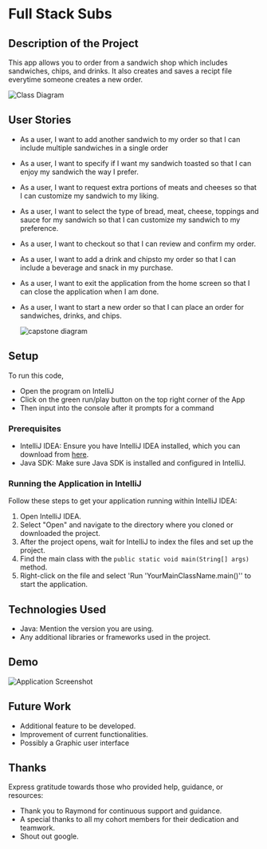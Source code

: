 # Full Stack Subs

## Description of the Project

This app allows you to order from a sandwich shop which includes sandwiches, chips, and drinks. It also creates and saves a recipt file everytime someone creates a new order. 

![Class Diagram](path/to/your/class_diagram.png)

## User Stories
- As a user, I want to add another sandwich to my order so that I can include multiple sandwiches in a single order
- As a user, I want to specify if I want my sandwich toasted so that I can enjoy my sandwich the way I prefer.
- As a user, I want to request extra portions of meats and cheeses so that I can customize my sandwich to my liking.
- As a user, I want to select the type of bread, meat, cheese, toppings and sauce for my sandwich so that I can customize my sandwich to my preference.
- As a user, I want to checkout so that I can review and confirm my order.
- As a user, I want to add a drink and chipsto my order so that I can include a beverage and snack in my purchase.
- As a user, I want to exit the application from the home screen so that I can close the application when I am done.
- As a user, I want to start a new order so that I can place an order for sandwiches, drinks, and chips.

  ![capstone diagram](https://github.com/Pratik-Wagley/FullStackSubs/assets/166551751/5cccd731-7cc6-4987-9883-cd5fbc51d3dd)


## Setup
To run this code, 
- Open the program on IntelliJ
- Click on the green run/play button on the top right corner of the App
- Then input into the console after it prompts for a command

### Prerequisites

- IntelliJ IDEA: Ensure you have IntelliJ IDEA installed, which you can download from [here](https://www.jetbrains.com/idea/download/).
- Java SDK: Make sure Java SDK is installed and configured in IntelliJ.

### Running the Application in IntelliJ

Follow these steps to get your application running within IntelliJ IDEA:

1. Open IntelliJ IDEA.
2. Select "Open" and navigate to the directory where you cloned or downloaded the project.
3. After the project opens, wait for IntelliJ to index the files and set up the project.
4. Find the main class with the `public static void main(String[] args)` method.
5. Right-click on the file and select 'Run 'YourMainClassName.main()'' to start the application.

## Technologies Used

- Java: Mention the version you are using.
- Any additional libraries or frameworks used in the project.

## Demo

![Application Screenshot](C:\Users\student.BOSPF3ETA4B\Downloads\giphy.gif)

## Future Work
- Additional feature to be developed.
- Improvement of current functionalities.
- Possibly a Graphic user interface

## Thanks

Express gratitude towards those who provided help, guidance, or resources:

- Thank you to Raymond for continuous support and guidance.
- A special thanks to all my cohort members for their dedication and teamwork.
- Shout out google.
